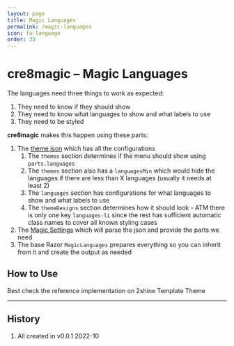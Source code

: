 ```yaml
---
layout: page
title: Magic Languages
permalink: /magic-languages
icon: fa-language
order: 33
---
```


# cre8magic – Magic Languages

The languages need three things to work as expected:

1. They need to know if they should show
1. They need to know what languages to show and what labels to use
1. They need to be styled

**cre8magic** makes this happen using these parts:

1. The [theme.json](./theme-json.md) which has all the configurations
    1. The `themes` section determines if the menu should show using `parts.languages`
    1. The `themes` section also has a `languagesMin` which would hide the languages if there are less than X languages (usually it needs at least 2)
    1. The `languages` section has configurations for what languages to show and what labels to use
    1. The `themeDesigns` section determines how it should look - ATM there is only one key `languages-li` since the rest has sufficient automatic class names to cover all known styling cases
1. The [Magic Settings](./magic-settings.md) which will parse the json and provide the parts we need
1. The base Razor `MagicLanguages` prepares everything so you can inherit from it and create the output as needed

## How to Use

Best check the reference implementation on 2shine Template Theme

---

## History

1. All created in v0.0.1 2022-10
